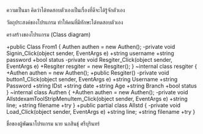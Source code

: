 ความเป็นมา
  คิดว่าได้ทดสอบตัวเองเป็นเรื่องที่ดีจะได้รู้จักตัวเอง

วัตถุประสงค์ของโปรแกรม
  ทำให้คนที่มีทักษะได้ทดสอบตัวเอง

ครงสร้างของโปรแกรม (Class diagram)

+public Class From1 {
    Authen authen = new Authen();
   -private void Signin_Click(object sender, EventArgs e)
   +string username
   +string password
   +bool status
   -private void Resgiter_Click(object sender, EventArgs e)
   +Resgiter resgiter = new Resgiter();
}
~internal class resgiter {
   +Authen authen = new Authen();
   +public Resgiter()
   -private void button1_Click(object sender, EventArgs e)
   +string Username
   +string Password
   +string IDst
   +string date
   +string Age
   +string Branch
   +bool status
}
~internal class Authen {
   +Authen authen = new Authen();
   -private void AllstdexamToolStripMenuItem_Click(object sender, EventArgs e)
   +string line;
   +string filename
   +try
}
+public partial class Allstd {
   -private void Load_Click(object sender, EventArgs e)
   +string line;
   +string filename
   +try
}

ชื่อของผู้พัฒนาโปรแกรม
นาย นภสินธุ์ ศรีบุรินทร์